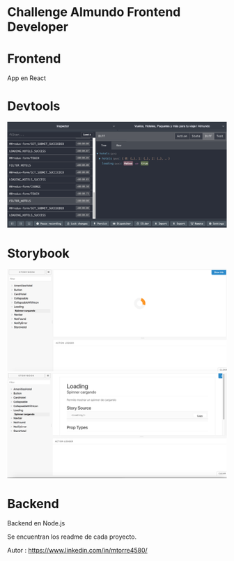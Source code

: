 # Challenge Almundo Frontend Developer

# Frontend

App en React

  # Devtools

  <div style="text-align:center;margin:auto">
    <img src ="devtools.png" />
  </div>

  # Storybook

  <div style="text-align:center;margin:auto">
    <img src ="story_book_components.png" />
  </div>

  <div style="text-align:center;margin:auto">
    <img src ="story_book_detail_code.png" />
  </div>

# Backend

Backend en Node.js

Se encuentran los readme de cada proyecto.

Autor : https://www.linkedin.com/in/mtorre4580/
